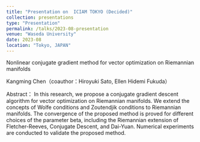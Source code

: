 ```yaml
---
title: "Presentation on  ICIAM TOKYO (Decided)"
collection: presentations
type: "Presentation"
permalink: /talks/2023-08-presentation
venue: "Waseda University"
date: 2023-08
location: "Tokyo, JAPAN"
---
```

Nonlinear conjugate gradient method for vector optimization on Riemannian manifolds

Kangming Chen（coauthor：Hiroyuki Sato, Ellen Hidemi Fukuda）

Abstract： In this research, we propose a conjugate gradient descent algorithm for vector optimization on Riemannian manifolds. We extend the concepts of Wolfe conditions and Zoutendjik conditions to Riemannian manifolds. The convergence of the proposed method is proved for different choices of the parameter beta, including the Riemannian extension of Fletcher-Reeves, Conjugate Descent, and Dai-Yuan. Numerical experiments are conducted to validate the proposed method.
